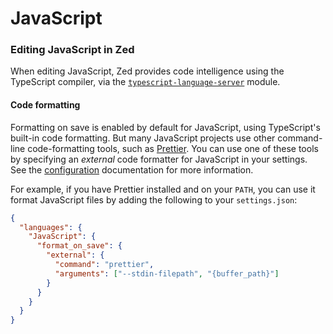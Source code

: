 # JavaScript

### Editing JavaScript in Zed

When editing JavaScript, Zed provides code intelligence using the TypeScript compiler, via the [`typescript-language-server`](https://github.com/typescript-language-server/typescript-language-server) module.

#### Code formatting

Formatting on save is enabled by default for JavaScript, using TypeScript's built-in code formatting. But many JavaScript projects use other command-line code-formatting tools, such as [Prettier](https://prettier.io/). You can use one of these tools by specifying an _external_ code formatter for JavaScript in your settings. See the [configuration](../configuration/configuring-zed.md) documentation for more information.

For example, if you have Prettier installed and on your `PATH`, you can use it format JavaScript files by adding the following to your `settings.json`:

```json
{
  "languages": {
    "JavaScript": {
      "format_on_save": {
        "external": {
          "command": "prettier",
          "arguments": ["--stdin-filepath", "{buffer_path}"]
        }
      }
    }
  }
}
```
